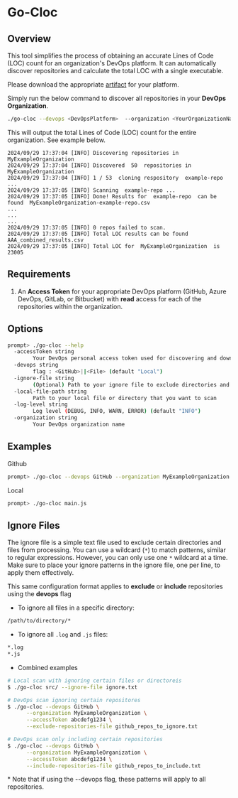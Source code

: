 # Go-Cloc

## Overview

This tool simplifies the process of obtaining an accurate Lines of Code (LOC) count for an organization's DevOps platform. It can automatically discover repositories and calculate the total LOC with a single executable.

Please download the appropriate [artifact]() for your platform.

Simply run the below command to discover all repositories in your **DevOps Organization**.
```sh
./go-cloc --devops <DevOpsPlatform>  --organization <YourOrganizationName>  --accessToken <YourPersonalAccessToken>
```
This will output the total Lines of Code (LOC) count for the entire organization. See example below.
```
2024/09/29 17:37:04 [INFO] Discovering repositories in  MyExampleOrganization
2024/09/29 17:37:04 [INFO] Discovered  50  repositories in  MyExampleOrganization
2024/09/29 17:37:04 [INFO] 1 / 53  cloning respository  example-repo ...
2024/09/29 17:37:05 [INFO] Scanning  example-repo ...
2024/09/29 17:37:05 [INFO] Done! Results for  example-repo  can be found  MyExampleOrganization-example-repo.csv
...
...
...
2024/09/29 17:37:05 [INFO] 0 repos failed to scan.
2024/09/29 17:37:05 [INFO] Total LOC results can be found  AAA_combined_results.csv
2024/09/29 17:37:05 [INFO] Total LOC for  MyExampleOrganization  is  23005
```

## Requirements
1. An **Access Token** for your appropriate DevOps platform (GitHub, Azure DevOps, GitLab, or Bitbucket) with **read** access for each of the repositories within the organization.

## Options
```sh
prompt> ./go-cloc --help
  -accessToken string
        Your DevOps personal access token used for discovering and downloading repositories in your organization
  -devops string
        flag : <GitHub>||<File> (default "Local")
  -ignore-file string
        (Optional) Path to your ignore file to exclude directories and files.
  -local-file-path string
        Path to your local file or directory that you want to scan
  -log-level string
        Log level (DEBUG, INFO, WARN, ERROR) (default "INFO")
  -organization string
        Your DevOps organization name
```

## Examples
Github
```sh
prompt> ./go-cloc --devops GitHub --organization MyExampleOrganization --accessToken abcdefg1234 
```
Local
```sh
prompt> ./go-cloc main.js 
```

## Ignore Files

The ignore file is a simple text file used to exclude certain directories and files from processing. You can use a wildcard (`*`) to match patterns, similar to regular expressions. However, you can only use one `*` wildcard at a time. Make sure to place your ignore patterns in the ignore file, one per line, to apply them effectively.

This same configuration format applies to **exclude** or **include** repositories using the **devops** flag

- To ignore all files in a specific directory:

```sh
/path/to/directory/*
```

- To ignore all `.log` and `.js` files:
```sh
*.log
*.js
```

* Combined examples
```sh
# Local scan with ignoring certain files or directoreis
$ ./go-cloc src/ --ignore-file ignore.txt

# DevOps scan ignoring certain repositores 
$ ./go-cloc --devops GitHub \
      --organization MyExampleOrganization \
      --accessToken abcdefg1234 \
      --exclude-repositories-file github_repos_to_ignore.txt

# DevOps scan only including certain repositories
$ ./go-cloc --devops GitHub \
      --organization MyExampleOrganization \
      --accessToken abcdefg1234 \
      --include-repositories-file github_repos_to_include.txt
```

\* Note that if using the --devops flag, these patterns will apply to all repositories.
